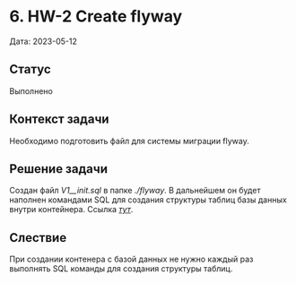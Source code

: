 # 6. HW-2 Create flyway

Дата: 2023-05-12

## Статус

Выполнено

## Контекст задачи

Необходимо подготовить файл для системы миграции flyway.

## Решение задачи

Создан файл _V1__init.sql_ в папке _./flyway_. В дальнейшем он будет наполнен командами SQL для создания структуры 
таблиц базы данных внутри контейнера. Ссылка _[тут](https://github.com/PavelNaymovets/project_management_system/blob/develop/flyway/V1__init.sql)_.

## Слествие

При создании контенера с базой данных не нужно каждый раз выполнять SQL команды для создания структуры таблиц.